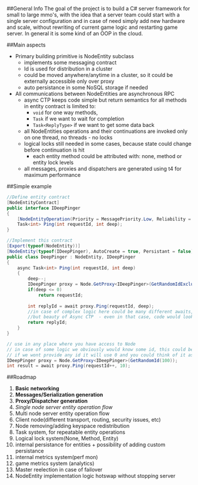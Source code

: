 ##General Info
The goal of the project is to build a C# server framework for small to large mmo's,
with the idea that a server team could start with a single server configuration and in case of need simply add new hardware and scale,
without rewriting of current game logic and restarting game server.
In general it is some kind of an OOP in the cloud.

##Main aspects

+ Primary building primitive is NodeEntity subclass
	+ implements some messaging contract
 	+ Id is used for distribution in a cluster
   	+ could be moved anywhere/anytime in a cluster, so it could be externally accessible only over proxy 
 	+ auto persistance in some NoSQL storage if needed  
+ All communications between NodeEntities are asynchronous RPC
	+ async CTP keeps code simple but return semantics for all methods in entity contract is limited to:
		+ `void` for one way methods,
		+ `Task`  if we want to wait for completion
		+ `Task<ReplyType>` if we want to get some data back
	+ all NodeEntities operations and their continuations are invoked only on one thread, no threads - no locks
	+ logical locks still needed in some cases, because state could change before continuation is hit
 		+ each entity method could be attributed with:  none, method or entity lock levels
   	+ all messages, proxies and dispatchers are generated using t4 for maximum performance


##Simple example
``` C#
//Define entity contract
[NodeEntityContract]
public interface IDeepPinger
{
	[NodeEntityOperation(Priority = MessagePriority.Low, Reliability = MessageReliability.Unreliable)]
	Task<int> Ping(int requestId, int deep);
}

//Implement this contract
[Export(typeof(NodeEntity))]
[NodeEntity(typeof(IDeepPinger), AutoCreate = true, Persistant = false)]
public class DeepPinger : NodeEntity, IDeepPinger
{
	async Task<int> Ping(int requestId, int deep)
	{
		deep--;
		IDeepPinger proxy = Node.GetProxy<IDeepPinger>(GetRandomIdExcludingOurs(100, Id));
		if(deep <= 0)
			return requestId;
		
		int replyId = await proxy.Ping(requestId, deep);
		//in case of complex logic here could be many different awaits,
		//but beauty of Async CTP  - even in that case, code would look straightforward
		return replyId;
	}
}

// use in any place where you have access to Node
// in case of some logic we obviously would know some id, this could be id of character, npc or anything else
// if we wont provide any id it will use 0 and you could think of it as singleton entity
IDeepPinger proxy = Node.GetProxy<IDeepPinger>(GetRandomId(100));
int result = await proxy.Ping(requestId++, 10);
```
##Roadmap
1. **Basic networking**
2. **Messages/Serialization generation**
3. **Proxy/Dispatcher generation**
4. *Single node server entity operation flow*
5. Multi node server entity operation flow
6. Client node(different transport, routing, security issues, etc) 
7. Node removing/adding keyspace redistribution 
8. Task system, for repeatable entity operations
9. Logical lock system(None, Method, Entity)
10. internal persistance for entities + possibility of adding custom persistance
11. internal metrics system(perf mon)
12. game metrics system (analytics)
13. Master reelection in case of failover
14. NodeEntity implementation logic hotswap without stopping server





